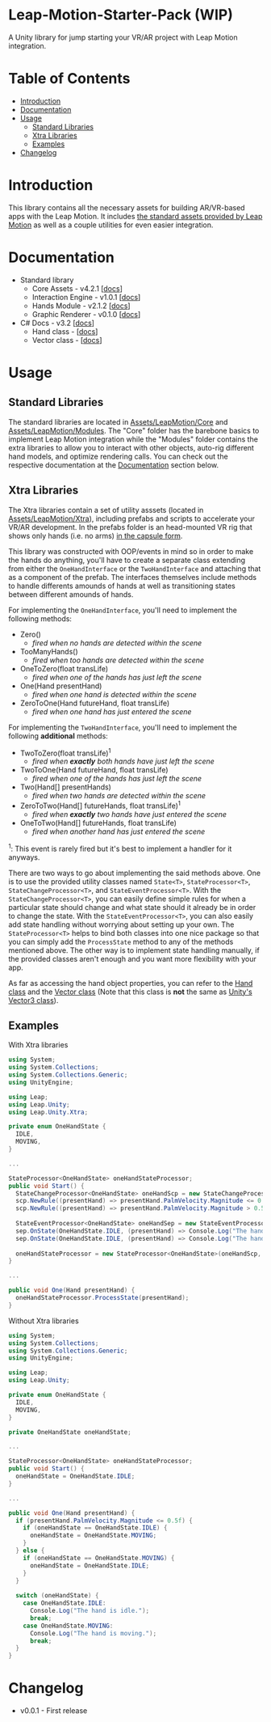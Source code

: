 # Leap-Motion-Starter-Pack (WIP)
A Unity library for jump starting your VR/AR project with Leap Motion integration.

# Table of Contents
* [Introduction](#introduction)
* [Documentation](#documentation)
* [Usage](#usage)
  * [Standard Libraries](#standard-libraries)
  * [Xtra Libraries](#xtra-libraries)
  * [Examples](#examples)
* [Changelog](#changelog)

# Introduction
This library contains all the necessary assets for building AR/VR-based apps with the Leap Motion. It includes [the standard assets provided by Leap Motion](https://developer.leapmotion.com/unity) as well as a couple utilities for even easier integration.

# Documentation
* Standard library
  * Core Assets - v4.2.1 [[docs](https://github.com/leapmotion/UnityModules/wiki/Core)]
  * Interaction Engine - v1.0.1 [[docs](https://github.com/leapmotion/UnityModules/wiki/Interaction-Engine)]
  * Hands Module - v2.1.2 [[docs](https://github.com/leapmotion/UnityModules/wiki/Hands-Module)]
  * Graphic Renderer - v0.1.0 [[docs](https://github.com/leapmotion/UnityModules/wiki/Graphic-Renderer)]
* C# Docs - v3.2 [[docs](https://developer.leapmotion.com/documentation/csharp/index.html)]
  * Hand class - [[docs](https://developer.leapmotion.com/documentation/csharp/api/Leap.Hand.html)]
  * Vector class - [[docs](https://developer.leapmotion.com/documentation/csharp/api/Leap.Vector.html)]

# Usage
## Standard Libraries
The standard libraries are located in [Assets/LeapMotion/Core](Assets/LeapMotion/Core) and [Assets/LeapMotion/Modules](Assets/LeapMotion/Modules). The "Core" folder has the barebone basics to implement Leap Motion integration while the "Modules" folder contains the extra libraries to allow you to interact with other objects, auto-rig different hand models, and optimize rendering calls. You can check out the respective documentation at the [Documentation](#documentation) section below.

## Xtra Libraries
The Xtra libraries contain a set of utility asssets (located in [Assets/LeapMotion/Xtra](Assets/LeapMotion/Xtra)), including prefabs and scripts to accelerate your VR/AR development. In the prefabs folder is an head-mounted VR rig that shows only hands (i.e. no arms) [in the capsule form](https://github.com/leapmotion/UnityModules/wiki/Core#capsule-hands).

This library was constructed with OOP/events in mind so in order to make the hands do anything, you'll have to create a separate class extending from either the `OneHandInterface` or the `TwoHandInterface` and attaching that as a component of the prefab. The interfaces themselves include methods to handle differents amounds of hands at well as transitioning states between different amounds of hands.

For implementing the `OneHandInterface`, you'll need to implement the following methods:
* Zero()
  * *fired when no hands are detected within the scene*
* TooManyHands()
  * *fired when too hands are detected within the scene*
* OneToZero(float transLife)
  * *fired when one of the hands has just left the scene*
* One(Hand presentHand)
  * *fired when one hand is detected within the scene*
* ZeroToOne(Hand futureHand, float transLife)
  * *fired when one hand has just entered the scene*

For implementing the `TwoHandInterface`, you'll need to implement the following **additional** methods:
* TwoToZero(float transLife)<sup>1</sup>
  * *fired when **exactly** both hands have just left the scene*
* TwoToOne(Hand futureHand, float transLife)
  * *fired when one of the hands has just left the scene*
* Two(Hand[] presentHands)
  * *fired when two hands are detected within the scene*
* ZeroToTwo(Hand[] futureHands, float transLife)<sup>1</sup>
  * *fired when **exactly** two hands have just entered the scene*
* OneToTwo(Hand[] futureHands, float transLife)
  * *fired when another hand has just entered the scene*

<sup>1</sup>: This event is rarely fired but it's best to implement a handler for it anyways.

There are two ways to go about implementing the said methods above. One is to use the provided utility classes named `State<T>`, `StateProcessor<T>`, `StateChangeProcessor<T>`, and `StateEventProcessor<T>`. With the `StateChangeProcessor<T>`, you can easily define simple rules for when a particular state should change and what state should it already be in order to change the state. With the `StateEventProcessor<T>`, you can also easily add state handling without worrying about setting up your own. The `StateProcessor<T>` helps to bind both classes into one nice package so that you can simply add the `ProcessState` method to any of the methods mentioned above. The other way is to implement state handling manually, if the provided classes aren't enough and you want more flexibility with your app.

As far as accessing the hand object properties, you can refer to the [Hand class](https://developer.leapmotion.com/documentation/csharp/api/Leap.Hand.html) and the [Vector class](https://developer.leapmotion.com/documentation/csharp/api/Leap.Vector.html) (Note that this class is **not** the same as [Unity's Vector3 class](https://docs.unity3d.com/ScriptReference/Vector3.html)).

## Examples

With Xtra libraries
```csharp
using System;
using System.Collections;
using System.Collections.Generic;
using UnityEngine;

using Leap;
using Leap.Unity;
using Leap.Unity.Xtra;

private enum OneHandState {
  IDLE,
  MOVING,
}

...

StateProcessor<OneHandState> oneHandStateProcessor;
public void Start() {
  StateChangeProcessor<OneHandState> oneHandScp = new StateChangeProcessor<OneHandState>();
  scp.NewRule((presentHand) => presentHand.PalmVelocity.Magnitude <= 0.5f, OneHandState.IDLE, OneHandState.MOVING);
  scp.NewRule((presentHand) => presentHand.PalmVelocity.Magnitude > 0.5f, OneHandState.MOVING, OneHandState.IDLE);
  
  StateEventProcessor<OneHandState> oneHandSep = new StateEventProcessor<OneHandState>();
  sep.OnState(OneHandState.IDLE, (presentHand) => Console.Log("The hand is idle."));
  sep.OnState(OneHandState.IDLE, (presentHand) => Console.Log("The hand is moving."));
  
  oneHandStateProcessor = new StateProcessor<OneHandState>(oneHandScp, oneHandSep);
}

...

public void One(Hand presentHand) {
  oneHandStateProcessor.ProcessState(presentHand);
}
```

Without Xtra libraries
```csharp
using System;
using System.Collections;
using System.Collections.Generic;
using UnityEngine;

using Leap;
using Leap.Unity;

private enum OneHandState {
  IDLE,
  MOVING,
}

private OneHandState oneHandState;

...

StateProcessor<OneHandState> oneHandStateProcessor;
public void Start() {
  oneHandState = OneHandState.IDLE;
}

...

public void One(Hand presentHand) {
  if (presentHand.PalmVelocity.Magnitude <= 0.5f) {
    if (oneHandState == OneHandState.IDLE) {
      oneHandState = OneHandState.MOVING;
    }
  } else {
    if (oneHandState == OneHandState.MOVING) {
      oneHandState = OneHandState.IDLE;
    }
  }
  
  switch (oneHandState) {
    case OneHandState.IDLE:
      Console.Log("The hand is idle.");
      break;
    case OneHandState.MOVING:
      Console.Log("The hand is moving.");
      break;
  }
}
```

# Changelog
* v0.0.1 - First release
